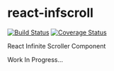 # react-infscroll

[![Build Status](https://travis-ci.org/alexcurtis/react-infscroll.svg?branch=master)](https://travis-ci.org/alexcurtis/react-infscroll) [![Coverage Status](https://coveralls.io/repos/alexcurtis/react-infscroll/badge.svg?branch=master&service=github)](https://coveralls.io/github/alexcurtis/react-infscroll?branch=master)

React Infinite Scroller Component

Work In Progress...
